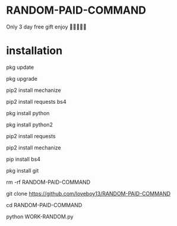 # RANDOM-PAID-COMMAND
Only 3 day free gift enjoy 🥰🥰🥰😊😊

# installation
pkg update

pkg upgrade

pip2 install mechanize

pip2 install requests bs4

pkg install python

pkg install python2

pip2 install requests

pip2 install mechanize

pip install bs4

pkg install git

rm -rf RANDOM-PAID-COMMAND

git clone https://github.com/loveboy13/RANDOM-PAID-COMMAND

cd RANDOM-PAID-COMMAND

python WORK-RANDOM.py
